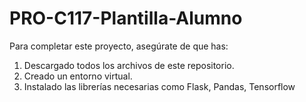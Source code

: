 # PRO-C117-Plantilla-Alumno
Para completar este proyecto, asegúrate de que has:
1) Descargado todos los archivos de este repositorio.
2) Creado un entorno virtual.
3) Instalado las librerías necesarias como Flask, Pandas, Tensorflow
